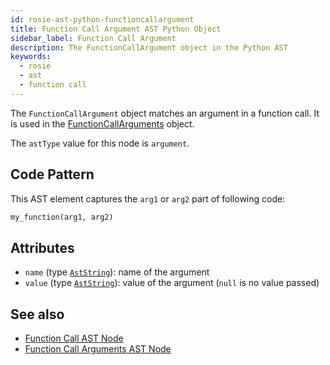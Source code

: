 ```yaml
---
id: rosie-ast-python-functioncallargument
title: Function Call Argument AST Python Object
sidebar_label: Function Call Argument
description: The FunctionCallArgument object in the Python AST
keywords:
  - rosie
  - ast
  - function call
---
```


The `FunctionCallArgument` object matches an argument in a function call.
It is used in the [FunctionCallArguments](/docs/rosie/ast/python/rosie-ast-python-functioncallarguments) object.

The `astType` value for this node is `argument`.

## Code Pattern

This AST element captures the `arg1` or `arg2` part of following code:

```python
my_function(arg1, arg2)
```

## Attributes

- `name` (type [`AstString`](/docs/rosie/ast/common/rosie-ast-common-aststring)): name of the argument
- `value` (type [`AstString`](/docs/rosie/ast/common/rosie-ast-common-aststring)): value of the argument (`null` is no value passed)

## See also

- [Function Call AST Node](/docs/rosie/ast/python/rosie-ast-python-functioncall)
- [Function Call Arguments AST Node](/docs/rosie/ast/python/rosie-ast-python-functioncallarguments)
